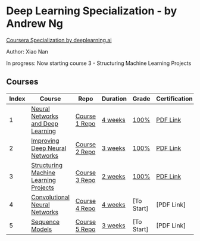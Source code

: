 # Deep Learning Specialization - by Andrew Ng
[Coursera Specialization by deeplearning.ai](https://www.coursera.org/specializations/deep-learning)

Author: Xiao Nan

In progress: Now starting course 3 - Structuring Machine Learning Projects

## Courses
Index | Course | Repo | Duration | Grade | Certification
--- | --- | --- | --- | --- | ---
1 | [Neural Networks and Deep Learning](https://www.coursera.org/learn/neural-networks-deep-learning) | [Course 1 Repo](https://github.com/xnone/coursera-deep-learning/tree/master/Course-1-Neural-Networks-and-Deep-Learning) | [4 weeks](https://github.com/xnone/coursera-deep-learning/tree/master/Course-1-Neural-Networks-and-Deep-Learning) | [100%](https://www.coursera.org/account/accomplishments/records/PLP4P96FB248) | [PDF Link](https://github.com/xnone/coursera-deep-learning/blob/master/Course-1-Neural-Networks-and-Deep-Learning/Coursera%20S96UJ33QYT7W.pdf)
2 | [Improving Deep Neural Networks](https://www.coursera.org/learn/deep-neural-network) | [Course 2 Repo](https://github.com/xnone/coursera-deep-learning/tree/master/Course-2-Improving-Deep-Neural-Networks) | [3 weeks](https://github.com/xnone/coursera-deep-learning/tree/master/Course-2-Improving-Deep-Neural-Networks) | [100%](https://www.coursera.org/account/accomplishments/records/K5XRLKSDGHPW) | [PDF Link](https://github.com/xnone/coursera-deep-learning/blob/master/Course-2-Improving-Deep-Neural-Networks/Coursera%205M295FFE959N.pdf)
3 | [Structuring Machine Learning Projects](https://www.coursera.org/learn/machine-learning-projects) | [Course 3 Repo](https://github.com/xnone/coursera-deep-learning/tree/master/Course-3-Structuring-Machine-Learning-Projects) | [2 weeks](https://github.com/xnone/coursera-deep-learning/tree/master/Course-3-Structuring-Machine-Learning-Projects) | [100%](https://www.coursera.org/account/accomplishments/records/7XU38W2EEUM8) | [PDF Link](https://github.com/xnone/coursera-deep-learning/blob/master/Course-3-Structuring-Machine-Learning-Projects/Coursera%20MVMURNWCMQZW.pdf)
4 | [Convolutional Neural Networks](https://www.coursera.org/learn/convolutional-neural-networks) | [Course 4 Repo](https://github.com/xnone/coursera-deep-learning/tree/master/Course-4-Convolutional-Neural-Networks) | [4 weeks](https://github.com/xnone/coursera-deep-learning/tree/master/Course-4-Convolutional-Neural-Networks) | [To Start] | [PDF Link]
5 | [Sequence Models](https://www.coursera.org/learn/nlp-sequence-models) | [Course 5 Repo](https://github.com/xnone/coursera-deep-learning/tree/master/Course-5-Sequence-Models) | [3 weeks](https://github.com/xnone/coursera-deep-learning/tree/master/Course-5-Sequence-Models) | [To Start] | [PDF Link]
